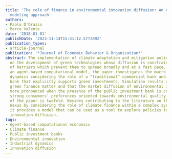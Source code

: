 ```yaml
---
title: 'The role of finance in environmental innovation diffusion: An evolutionary
  modeling approach'
authors:
- Paola D'Orazio
- Marco Valente
date: '2018-01-01'
publishDate: '2023-11-14T15:41:12.577309Z'
publication_types:
- article-journal
publication: '*Journal of Economic Behavior & Organization*'
abstract: The implementation of climate adaptation and mitigation policies depend
  on the development of green technologies whose diffusion is constrained by a number
  of barriers which prevent them to spread broadly and at a fast pace. By means of
  an agent-based computational model, the paper investigates the macro and micro economic
  dynamics considering the role of a “traditional” commercial bank and a state investment
  bank that explicitly supports green investments. Simulation results emphasize that
  green finance matter and that the market diffusion of environmental innovation is
  more pronounced when the presence of the public investment bank is combined with
  strong consumers’ preferences oriented towards environmental quality. The relevance
  of the paper is twofold. Besides contributing to the literature on the finance-innovation
  nexus by considering the role of climate finance within a complex systems framework,
  it provides a model that can be used as a tool to explore policies to foster environmental
  innovation diffusion.
tags:
- Agent-based computational economics
- Climate finance
- Public investment banks
- Environmental innovation
- Industrial dynamics
- Innovation diffusion
---
```

